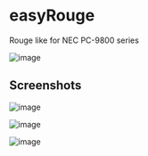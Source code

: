 # easyRouge

Rouge like for NEC PC-9800 series

![image](https://github.com/UHAsikakutou/easyRogue/assets/91722200/6687a734-8f34-4811-825f-fc2ac233ca9e)


## Screenshots

![image](https://github.com/UHAsikakutou/easyRogue/assets/91722200/3b086f67-995b-40b7-abeb-44c0b115484b)

![image](https://github.com/UHAsikakutou/easyRogue/assets/91722200/1dbe0842-2fcf-4d48-82ca-1b89e245c7c9)

![image](https://github.com/UHAsikakutou/easyRogue/assets/91722200/1c69cc51-7756-41ff-a504-bd1b8004bc00)


